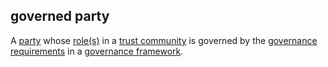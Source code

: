 ## governed party

<p class="c8"><span>A </span><span class="c2"><a class="c3" href="#h.cn6bno48fomj">party</a></span><span>&nbsp;whose </span><span class="c2"><a class="c3" href="#h.sf54cyuamo6x">role(s)</a></span><span>&nbsp;in a </span><span class="c2"><a class="c3" href="#h.a9l3odcb1s29">trust community</a></span><span>&nbsp;is governed by the </span><span class="c2"><a class="c3" href="#h.j4z5czk0dk8t">governance requirements</a></span><span>&nbsp;in a </span><span class="c2"><a class="c3" href="#h.2x05z0r097mn">governance framework</a></span><span class="c0">.</span></p>

